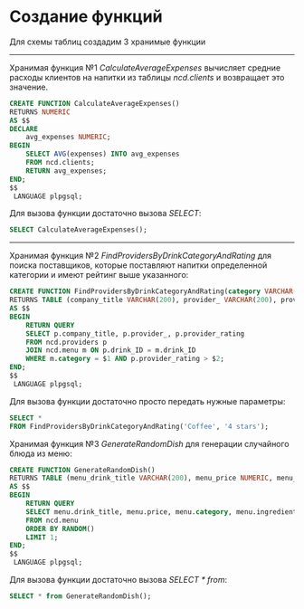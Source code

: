 # Создание функций

Для схемы таблиц создадим 3 хранимые функции

---

Хранимая функция №1 _CalculateAverageExpenses_ вычисляет средние расходы клиентов на напитки из таблицы _ncd.clients_ и возвращает это значение. 

```sql
CREATE FUNCTION CalculateAverageExpenses()
RETURNS NUMERIC
AS $$
DECLARE
    avg_expenses NUMERIC;
BEGIN
    SELECT AVG(expenses) INTO avg_expenses
    FROM ncd.clients;
    RETURN avg_expenses;
END;
$$
 LANGUAGE plpgsql;
```
Для вызова функции достаточно вызова _SELECT_:
```sql
SELECT CalculateAverageExpenses();
```

---

Хранимая функция №2 _FindProvidersByDrinkCategoryAndRating_ для поиска поставщиков, которые поставляют напитки определенной категории и имеют рейтинг выше указанного: 

```sql
CREATE FUNCTION FindProvidersByDrinkCategoryAndRating(category VARCHAR(200), rating VARCHAR(200))
RETURNS TABLE (company_title VARCHAR(200), provider_ VARCHAR(200), provider_rating VARCHAR(200))
AS $$
BEGIN
    RETURN QUERY
    SELECT p.company_title, p.provider_, p.provider_rating
    FROM ncd.providers p
    JOIN ncd.menu m ON p.drink_ID = m.drink_ID
    WHERE m.category = $1 AND p.provider_rating > $2;
END;
$$
 LANGUAGE plpgsql;

```
Для вызова функции достаточно просто передать нужные параметры:
```sql
SELECT *
FROM FindProvidersByDrinkCategoryAndRating('Coffee', '4 stars');

```

Хранимая функция №3 _GenerateRandomDish_ для генерации случайного блюда из меню:

```sql
CREATE FUNCTION GenerateRandomDish()
RETURNS TABLE (menu_drink_title VARCHAR(200), menu_price NUMERIC, menu_category VARCHAR(200), menu_ingredients VARCHAR(200))
AS $$
BEGIN
    RETURN QUERY
    SELECT menu.drink_title, menu.price, menu.category, menu.ingredients
    FROM ncd.menu
    ORDER BY RANDOM()
    LIMIT 1;
END;
$$
 LANGUAGE plpgsql;
```
Для вызова функции достаточно вызова _SELECT * from_:
```sql
SELECT * from GenerateRandomDish();
```



